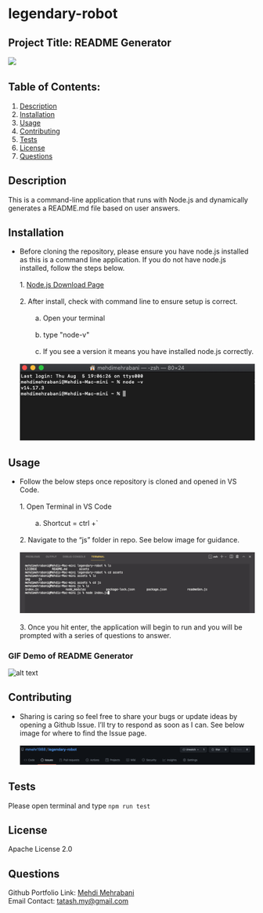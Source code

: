 # legendary-robot

## Project Title: README Generator

<a href="https://choosealicense.com/licenses/apache-2.0" target="_blank"><img src="https://img.shields.io/badge/License-Apache%202.0-yellow.svg" /></a>

## Table of Contents:

1. [Description](#description)
2. [Installation](#Installation)
3. [Usage](#Usage)
4. [Contributing](#Contributing)
5. [Tests](#Tests)
6. [License](#License)
7. [Questions](#Questions)

## Description

This is a command-line application that runs with Node.js and dynamically generates a README.md file based on user answers.

## Installation

- Before cloning the repository, please ensure you have node.js installed as this is a command line application. If you do not have node.js installed, follow the steps below. <br><br> 1. [Node.js Download Page](https://nodejs.org/en/download/)<br><br>2. After install, check with command line to ensure setup is correct.<br><br> &nbsp;&nbsp;&nbsp;&nbsp;&nbsp;&nbsp;&nbsp; a. Open your terminal<br><br> &nbsp;&nbsp;&nbsp;&nbsp;&nbsp;&nbsp;&nbsp; b. type "node-v"<br><br>&nbsp;&nbsp;&nbsp;&nbsp;&nbsp;&nbsp;&nbsp; c. If you see a version it means you have installed node.js correctly.<br><br>![alt text](./assets/img/node-install-confirmation.png)

## Usage

- Follow the below steps once repository is cloned and opened in VS Code. <br><br> 1. Open Terminal in VS Code <br><br> &nbsp;&nbsp;&nbsp;&nbsp;&nbsp;&nbsp;&nbsp; a. Shortcut = ctrl +` <br><br>2. Navigate to the “js” folder in repo. See below image for guidance. <br><br>![alt text](./assets/img/terminal-navigate-js-folder.png) <br><br>3. Once you hit enter, the application will begin to run and you will be prompted with a series of questions to answer.

### GIF Demo of README Generator

![alt text](./assets/gif/README-Generator-GIF.gif)

## Contributing

- Sharing is caring so feel free to share your bugs or update ideas by opening a Github Issue. I’ll try to respond as soon as I can. See below image for where to find the Issue page.<br><br>![alt text](./assets/img/contribute-bugs-img.png)

## Tests

Please open terminal and type `npm run test`

## License

Apache License 2.0

## Questions

Github Portfolio Link: [Mehdi Mehrabani](https://github.com/mmehr1988)<br>
Email Contact: tatash.my@gmail.com

